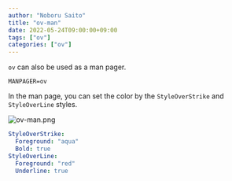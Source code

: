 ```yaml
---
author: "Noboru Saito"
title: "ov-man"
date: 2022-05-24T09:00:00+09:00
tags: ["ov"]
categories: ["ov"]
---
```


`ov` can also be used as a man pager.

```env
MANPAGER=ov
```

In the man page, you can set the color by the `StyleOverStrike` and `StyleOverLine` styles.

![ov-man.png](/ov/ov-man.png)

```yaml
StyleOverStrike:
  Foreground: "aqua"
  Bold: true
StyleOverLine:
  Foreground: "red"
  Underline: true
```
